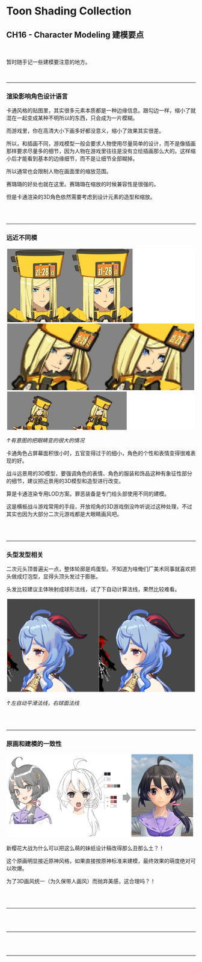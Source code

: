 # Toon Shading Collection 

## CH16 - Character Modeling 建模要点

<br>

暂时随手记一些建模要注意的地方。

<br>

------

### 渲染影响角色设计语言

卡通风格的贴图里，其实很多元素本质都是一种边缘信息。跟勾边一样，缩小了就混在一起变成某种不明所以的东西，只会成为一片模糊。

而游戏里，你在高清大小下画多好都没意义，缩小了效果其实很差。

所以，和插画不同，游戏模型一般会要求人物使用尽量简单的设计，而不是像插画那样要求尽量多的细节，因为人物在游戏里往往是没有立绘插画那么大的。这样缩小后才能看到基本的边缘细节，而不是让细节全部糊掉。

所以通常也会限制人物在画面里的缩放范围。

赛璐璐的好处也就在这里。赛璐璐在缩放的时候兼容性是很强的。

但是卡通渲染的3D角色依然需要考虑到设计元素的造型和缩放。

<br>

<br>

------

### 远近不同模

![CH16_Modeling_A_ExaggerateFeatures](../imgs/CH16_Modeling_A_ExaggerateFeatures.png)

*↑有意图的把眼睛变的很大的情况*

卡通角色占屏幕面积很小时，五官变得过于的细小，角色的个性和表情变得很难表现的好。

战斗远景用的3D模型，要强调角色的表情、角色的服装和饰品这种有象征性部分的细节，建议把近景用的3D模型和造型进行改变。

算是卡通渲染专用LOD方案。罪恶装备是专门给头部使用不同的建模。

这是横板战斗游戏常用的手段，开放视角的3D游戏倒没咋听说过这种处理，不过其实也因为大部分二次元游戏都是大眼睛画风吧。

<br>

<br>

------

### 头型发型相关

二次元头顶普遍尖一点，整体轮廓是鸡蛋型。不知道为啥俺们厂美术同事就喜欢把头做成灯泡型，显得头顶头发过于膨胀。

头发比较建议主体映射成球形法线，试了下自动计算法线，果然比较难看。

![CH16_Modeling_A_HairNormals](../imgs/CH16_Modeling_A_HairNormals.png)

*↑左自动平滑法线，右球面法线*

<br>

<br>

------

### 原画和建模的一致性

![CH16_Modeling_A_DesignModelSimilarity](../imgs/CH16_Modeling_A_DesignModelSimilarity.png)

新樱花大战为什么可以把这么萌的妹纸设计稿改得那么丑那么土？！

这个原画明显接近原神风格，如果直接按原神标准来建模，最终效果的萌度绝对可以吹爆。

为了3D画风统一（为久保带人画风）而抛弃美感，这合理吗？！

<br>

<br>

------





<br>

<br>

------





<br>

<br>

------



